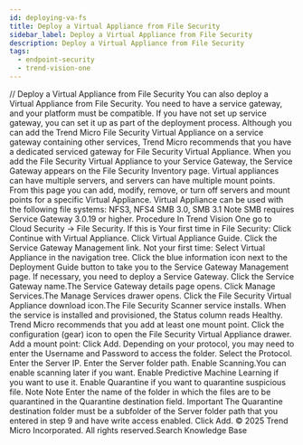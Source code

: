 ```yaml
---
id: deploying-va-fs
title: Deploy a Virtual Appliance from File Security
sidebar_label: Deploy a Virtual Appliance from File Security
description: Deploy a Virtual Appliance from File Security
tags:
  - endpoint-security
  - trend-vision-one
---
```


/*<![CDATA[*/ $('#title').html($('meta[name=map-description]').attr('content')); /*]]>*/ Deploy a Virtual Appliance from File Security You can also deploy a Virtual Appliance from File Security. You need to have a service gateway, and your platform must be compatible. If you have not set up service gateway, you can set it up as part of the deployment process. Although you can add the Trend Micro File Security Virtual Appliance on a service gateway containing other services, Trend Micro recommends that you have a dedicated serviced gateway for File Security Virtual Appliance. When you add the File Security Virtual Appliance to your Service Gateway, the Service Gateway appears on the File Security Inventory page. Virtual appliances can have multiple servers, and servers can have multiple mount points. From this page you can add, modify, remove, or turn off servers and mount points for a specific Virtual Appliance. Virtual Appliance can be used with the following file systems: NFS3, NFS4 SMB 3.0, SMB 3.1 Note SMB requires Service Gateway 3.0.19 or higher. Procedure In Trend Vision One go to Cloud Security → File Security. If this is Your first time in File Security: Click Continue with Virtual Appliance. Click Virtual Appliance Guide. Click the Service Gateway Management link. Not your first time: Select Virtual Appliance in the navigation tree. Click the blue information icon next to the Deployment Guide button to take you to the Service Gateway Management page. If necessary, you need to deploy a Service Gateway. Click the Service Gateway name.The Service Gateway details page opens. Click Manage Services.The Manage Services drawer opens. Click the File Security Virtual Appliance download icon.The File Security Scanner service installs. When the service is installed and provisioned, the Status column reads Healthy. Trend Micro recommends that you add at least one mount point. Click the configuration (gear) icon to open the File Security Virtual Appliance drawer. Add a mount point: Click Add. Depending on your protocol, you may need to enter the Username and Password to access the folder. Select the Protocol. Enter the Server IP. Enter the Server folder path. Enable Scanning.You can enable scanning later if you want. Enable Predictive Machine Learning if you want to use it. Enable Quarantine if you want to quarantine suspicious file. Note Note Enter the name of the folder in which the files are to be quarantined in the Quarantine destination field. Important The Quarantine destination folder must be a subfolder of the Server folder path that you entered in step 9 and have write access enabled. Click Add. © 2025 Trend Micro Incorporated. All rights reserved.Search Knowledge Base